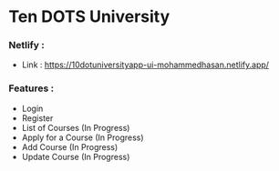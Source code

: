 # Ten DOTS University
### Netlify :
   * Link : https://10dotuniversityapp-ui-mohammedhasan.netlify.app/

### Features :
   * Login
   * Register
   * List of Courses (In Progress)
   * Apply for a Course (In Progress)
   * Add Course (In Progress)
   * Update Course (In Progress)
